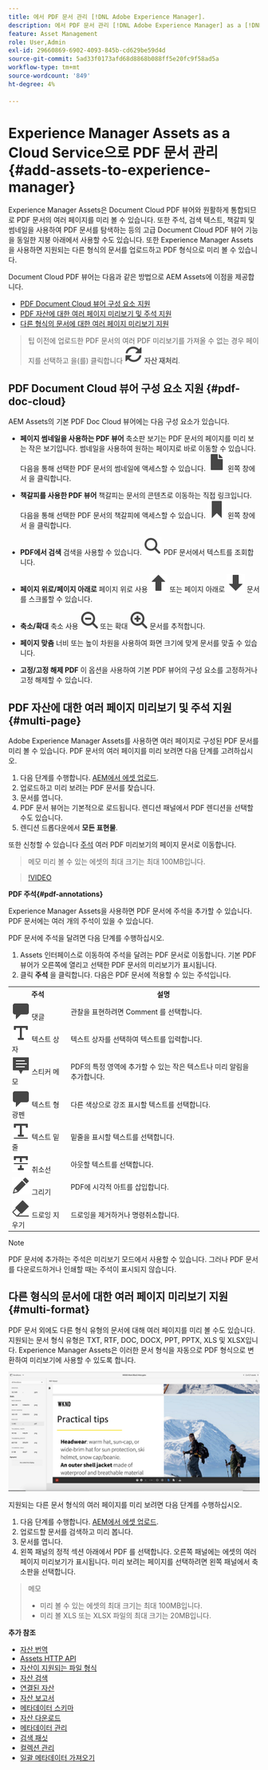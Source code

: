 ```yaml
---
title: 에서 PDF 문서 관리 [!DNL Adobe Experience Manager].
description: 에서 PDF 문서 관리 [!DNL Adobe Experience Manager] as a [!DNL Cloud Service].
feature: Asset Management
role: User,Admin
exl-id: 29660869-6902-4093-845b-cd629be59d4d
source-git-commit: 5ad33f0173afd68d8868b088ff5e20fc9f58ad5a
workflow-type: tm+mt
source-wordcount: '849'
ht-degree: 4%

---
```


# Experience Manager Assets as a Cloud Service으로 PDF 문서 관리 {#add-assets-to-experience-manager}

Experience Manager Assets은 Document Cloud PDF 뷰어와 원활하게 통합되므로 PDF 문서의 여러 페이지를 미리 볼 수 있습니다. 또한 주석, 검색 텍스트, 책갈피 및 썸네일을 사용하여 PDF 문서를 탐색하는 등의 고급 Document Cloud PDF 뷰어 기능을 동일한 지붕 아래에서 사용할 수도 있습니다. 또한 Experience Manager Assets을 사용하면 지원되는 다른 형식의 문서를 업로드하고 PDF 형식으로 미리 볼 수 있습니다.

Document Cloud PDF 뷰어는 다음과 같은 방법으로 AEM Assets에 이점을 제공합니다.
* [PDF Document Cloud 뷰어 구성 요소 지원](#pdf-doc-cloud)
* [PDF 자산에 대한 여러 페이지 미리보기 및 주석 지원](#multi-page)
* [다른 형식의 문서에 대한 여러 페이지 미리보기 지원](#multi-format)

> 팁
> 이전에 업로드한 PDF 문서의 여러 PDF 미리보기를 가져올 수 없는 경우 페이지를 선택하고 을(를) 클릭합니다 **![재처리](/help/assets/assets/Reprocess.svg) 자산 재처리**.
>

## PDF Document Cloud 뷰어 구성 요소 지원 {#pdf-doc-cloud}

AEM Assets의 기본 PDF Doc Cloud 뷰어에는 다음 구성 요소가 있습니다.

* **페이지 썸네일을 사용하는 PDF 뷰어** 축소판 보기는 PDF 문서의 페이지를 미리 보는 작은 보기입니다. 썸네일을 사용하여 원하는 페이지로 바로 이동할 수 있습니다. 다음을 통해 선택한 PDF 문서의 썸네일에 액세스할 수 있습니다. ![축소판](/help/assets/assets/thumbnail.svg) 왼쪽 창에서 을 클릭합니다.

* **책갈피를 사용한 PDF 뷰어** 책갈피는 문서의 콘텐츠로 이동하는 직접 링크입니다. 다음을 통해 선택한 PDF 문서의 책갈피에 액세스할 수 있습니다. ![책갈피](/help/assets/assets/bookmark.svg) 왼쪽 창에서 을 클릭합니다.

* **PDF에서 검색** 검색을 사용할 수 있습니다. ![검색](/help/assets/assets/Search.svg) PDF 문서에서 텍스트를 조회합니다.

* **페이지 위로/페이지 아래로** 페이지 위로 사용 ![페이지 위로](/help/assets/assets/ArrowUp.svg) 또는 페이지 아래로 ![페이지 아래로](/help/assets/assets/ArrowDown.svg) 문서를 스크롤할 수 있습니다.

* **축소/확대** 축소 사용 ![축소](/help/assets/assets/ZoomOut.svg) 또는 확대 ![확대](/help/assets/assets/ZoomIn.svg) 문서를 추적합니다.

* **페이지 맞춤** 너비 또는 높이 차원을 사용하여 화면 크기에 맞게 문서를 맞출 수 있습니다.

* **고정/고정 해제 PDF** 이 옵션을 사용하여 기본 PDF 뷰어의 구성 요소를 고정하거나 고정 해제할 수 있습니다.

## PDF 자산에 대한 여러 페이지 미리보기 및 주석 지원 {#multi-page}

Adobe Experience Manager Assets를 사용하면 여러 페이지로 구성된 PDF 문서를 미리 볼 수 있습니다. PDF 문서의 여러 페이지를 미리 보려면 다음 단계를 고려하십시오.

1. 다음 단계를 수행합니다. [AEM에서 에셋 업로드](https://experienceleague.adobe.com/docs/experience-manager-cloud-service/content/assets/manage/add-assets.html?lang=en).
1. 업로드하고 미리 보려는 PDF 문서를 찾습니다.
1. 문서를 엽니다.
1. PDF 문서 뷰어는 기본적으로 로드됩니다. 렌디션 패널에서 PDF 렌디션을 선택할 수도 있습니다.
1. 렌디션 드롭다운에서 **모든 표현물**.

또한 신청할 수 있습니다 [주석](#pdf-annotations) 여러 PDF 미리보기의 페이지 문서로 이동합니다.

> 메모
> 미리 볼 수 있는 에셋의 최대 크기는 최대 100MB입니다.
>

>[!VIDEO](https://video.tv.adobe.com/v/3409355)

<!--
![Multi-page Preview](/help/assets/assets/multi-page.png)
-->

**PDF 주석{#pdf-annotations}**

Experience Manager Assets을 사용하면 PDF 문서에 주석을 추가할 수 있습니다. PDF 문서에는 여러 개의 주석이 있을 수 있습니다.

PDF 문서에 주석을 달려면 다음 단계를 수행하십시오.
1. Assets 인터페이스로 이동하여 주석을 달려는 PDF 문서로 이동합니다. 기본 PDF 뷰어가 오른쪽에 열리고 선택한 PDF 문서의 미리보기가 표시됩니다.
1. 클릭 **주석** 을 클릭합니다.
다음은 PDF 문서에 적용할 수 있는 주석입니다.

<table>
        <tr>
             <th> 주석 </th>
            <th> 설명 </th>
        </tr>
        <tr>
           <td> <img src="/help/assets/assets/Comment.svg"> 댓글 </td>
            <td> 관찰을 표현하려면 Comment 를 선택합니다. </td>
        </tr>
        <tr>
            <td> <img src="/help/assets/assets/Text.svg"> 텍스트 상자 </td>
            <td> 텍스트 상자를 선택하여 텍스트를 입력합니다. </td>
        </tr>
        <tr>
            <td> <img src="/help/assets/assets/Note.svg"> 스티커 메모 </td>
            <td> PDF의 특정 영역에 추가할 수 있는 작은 텍스트나 미리 알림을 추가합니다. </td>
        </tr>
        <tr>
            <td> <img src="/help/assets/assets/Comment.svg"> 텍스트 형광펜 </td>
            <td> 다른 색상으로 강조 표시할 텍스트를 선택합니다. </td>
        </tr>
        <tr>
            <td> <img src="/help/assets/assets/TextUnderline.svg"> 텍스트 밑줄 </td>
            <td> 밑줄을 표시할 텍스트를 선택합니다. </td>
        </tr>
        <tr>
            <td> <img src="/help/assets/assets/TextStrikethrough.svg"> 취소선 </td>
            <td> 아웃할 텍스트를 선택합니다. </td>
        </tr>
        <tr>
            <td> <img src="/help/assets/assets/Draw.svg"> 그리기 </td>
            <td> PDF에 시각적 아트를 삽입합니다. </td>
        </tr>
        <tr>
            <td> <img src="/help/assets/assets/Erase.svg"> 드로잉 지우기 </td>
             <td> 드로잉을 제거하거나 명령취소합니다. </td>
        </tr>
    </table>

>[!NOTE]
>
>PDF 문서에 추가하는 주석은 미리보기 모드에서 사용할 수 있습니다. 그러나 PDF 문서를 다운로드하거나 인쇄할 때는 주석이 표시되지 않습니다.

## 다른 형식의 문서에 대한 여러 페이지 미리보기 지원 {#multi-format}

PDF 문서 외에도 다른 형식 유형의 문서에 대해 여러 페이지를 미리 볼 수도 있습니다. 지원되는 문서 형식 유형은 TXT, RTF, DOC, DOCX, PPT, PPTX, XLS 및 XLSX입니다. Experience Manager Assets은 이러한 문서 형식을 자동으로 PDF 형식으로 변환하여 미리보기에 사용할 수 있도록 합니다.

![다른 형식의 문서에 대한 다중 페이지 미리보기](/help/assets/assets/multi-page-other-formats.png)

지원되는 다른 문서 형식의 여러 페이지를 미리 보려면 다음 단계를 수행하십시오.
1. 다음 단계를 수행합니다. [AEM에서 에셋 업로드](https://experienceleague.adobe.com/docs/experience-manager-cloud-service/content/assets/manage/add-assets.html?lang=en).
1. 업로드할 문서를 검색하고 미리 봅니다.
1. 문서를 엽니다.
1. 왼쪽 패널의 정적 섹션 아래에서 PDF 를 선택합니다. 오른쪽 패널에는 에셋의 여러 페이지 미리보기가 표시됩니다. 미리 보려는 페이지를 선택하려면 왼쪽 패널에서 축소판을 선택합니다.

> 메모
> * 미리 볼 수 있는 에셋의 최대 크기는 최대 100MB입니다.
> * 미리 볼 XLS 또는 XLSX 파일의 최대 크기는 20MB입니다.
>

**추가 참조**

* [자산 번역](translate-assets.md)
* [Assets HTTP API](mac-api-assets.md)
* [자산이 지원되는 파일 형식](file-format-support.md)
* [자산 검색](search-assets.md)
* [연결된 자산](use-assets-across-connected-assets-instances.md)
* [자산 보고서](asset-reports.md)
* [메타데이터 스키마](metadata-schemas.md)
* [자산 다운로드](download-assets-from-aem.md)
* [메타데이터 관리](manage-metadata.md)
* [검색 패싯](search-facets.md)
* [컬렉션 관리](manage-collections.md)
* [일괄 메타데이터 가져오기](metadata-import-export.md)

